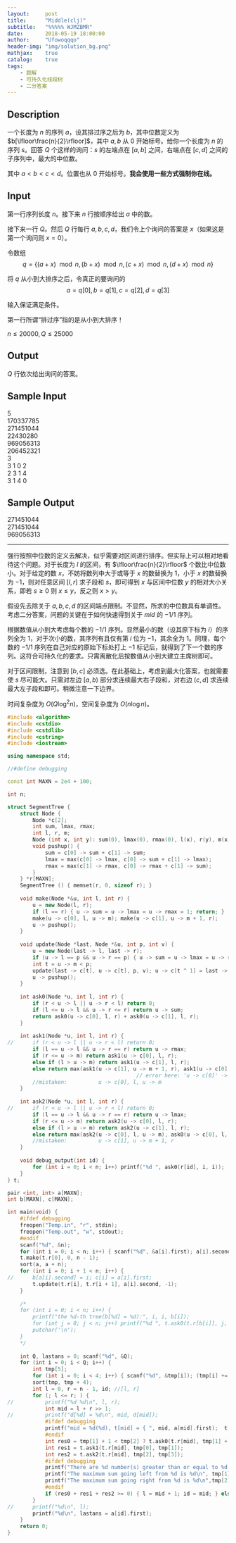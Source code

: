 ```yaml
---
layout:     post
title:      "Middle(clj)"
subtitle:   "%%%%% WJMZBMR"
date:       2018-05-19 18:00:00
author:     "Ufowoqqqo"
header-img: "img/solution_bg.png"
mathjax:    true
catalog:    true
tags:
    - 题解
    - 可持久化线段树
	- 二分答案
---
```


## $\text{Description}$

一个长度为 $n$ 的序列 $a$，设其排过序之后为 $b$，其中位数定义为$b[\lfloor\frac{n}{2}\rfloor]$，其中 $a,b$ 从 $0$ 开始标号。给你一个长度为 $n$ 的序列 $s$。回答 $Q$ 个这样的询问：$s$ 的左端点在 $[a,b]$ 之间，右端点在 $[c,d]$ 之间的子序列中，最大的中位数。

其中 $a<b<c<d$。位置也从 $0$ 开始标号。**我会使用一些方式强制你在线。**

## $\text{Input}$

第一行序列长度 $n$。接下来 $n$ 行按顺序给出 $a$ 中的数。

接下来一行 $Q$。然后 $Q$ 行每行 $a,b,c,d$，我们令上个询问的答案是 $x$（如果这是第一个询问则 $x=0$）。

令数组 $$q=\left\{(a+x)\mod n,(b+x)\mod n,(c+x)\mod n,(d+x)\mod n\right\}$$

将 $q$ 从小到大排序之后，令真正的要询问的 $$a=q[0],b=q[1],c=q[2],d=q[3]$$

输入保证满足条件。

第一行所谓“排过序”指的是从小到大排序！

$n\leq 20000,Q\leq25000$

## $\text{Output}$

$Q$ 行依次给出询问的答案。

## $\text{Sample Input}$

5  
170337785  
271451044  
22430280  
969056313  
206452321  
3  
3 1 0 2  
2 3 1 4  
3 1 4 0  

## $\text{Sample Output}$

271451044  
271451044  
969056313

---------------------

强行按照中位数的定义去解决，似乎需要对区间进行排序。但实际上可以相对地看待这个问题。对于长度为 $l$ 的区间，有 $\lfloor\frac{n}{2}\rfloor$ 个数比中位数小。对于给定的数 $x$，不妨将数列中大于或等于 $x$ 的数替换为 $1$，小于 $x$ 的数替换为 $-1$，则对任意区间 $[l,r]$ 求子段和 $s$，即可得到 $x$ 与区间中位数 $y$ 的相对大小关系，即若 $s\geq0$ 则 $x\leq y$，反之则 $x>y$。

假设先去除关于 $a,b,c,d$ 的区间端点限制。不显然，所求的中位数具有单调性。考虑二分答案，问题的关键在于如何快速得到关于 $mid$ 的 $-1/1$ 序列。

根据数值从小到大考虑每个数的 $-1/1$ 序列。显然最小的数（设其原下标为 $i$）的序列全为 $1$，对于次小的数，其序列有且仅有第 $i$ 位为 $-1$，其余全为 $1$。同理，每个数的 $-1/1$ 序列在自己对应的原始下标处打上 $-1$ 标记后，就得到了下一个数的序列。这符合可持久化的要求。只需离散化后按数值从小到大建立主席树即可。

对于区间限制，注意到 $[b,c]$ 必须选。在此基础上，考虑到最大化答案，也就需要使 $s$ 尽可能大。只需对左边 $[a,b)$ 部分求连续最大右子段和，对右边 $(c, d]$ 求连续最大左子段和即可。稍微注意一下边界。

时间复杂度为 $O(Q\log^2n)$，空间复杂度为 $O(n\log n)$。

```cpp
#include <algorithm>
#include <cstdio>
#include <cstdlib>
#include <cstring>
#include <iostream>

using namespace std;

//#define debugging

const int MAXN = 2e4 + 100;

int n;

struct SegmentTree {
    struct Node {
        Node *c[2];
        int sum, lmax, rmax;
        int l, r, m;
        Node (int x, int y): sum(0), lmax(0), rmax(0), l(x), r(y), m(x + y >> 1) { c[0] = c[1] = NULL; }
        void pushup() {
            sum = c[0] -> sum + c[1] -> sum;
            lmax = max(c[0] -> lmax, c[0] -> sum + c[1] -> lmax);
            rmax = max(c[1] -> rmax, c[0] -> rmax + c[1] -> sum);
        }
    } *r[MAXN];
    SegmentTree () { memset(r, 0, sizeof r); }
    
    void make(Node *&u, int l, int r) {
        u = new Node(l, r);
        if (l == r) { u -> sum = u -> lmax = u -> rmax = 1; return; }
        make(u -> c[0], l, u -> m); make(u -> c[1], u -> m + 1, r);
        u -> pushup();
    }
    
    void update(Node *last, Node *&u, int p, int v) {
        u = new Node(last -> l, last -> r);
        if (u -> l == p && u -> r == p) { u -> sum = u -> lmax = u -> rmax = v; return; }
        int t = u -> m < p;
        update(last -> c[t], u -> c[t], p, v); u -> c[t ^ 1] = last -> c[t ^ 1];
        u -> pushup();
    }
    
    int ask0(Node *u, int l, int r) {
        if (r < u -> l || u -> r < l) return 0;
        if (l <= u -> l && u -> r <= r) return u -> sum;
        return ask0(u -> c[0], l, r) + ask0(u -> c[1], l, r);
    }
    
    int ask1(Node *u, int l, int r) {
//		if (r < u -> l || u -> r < l) return 0;
        if (l == u -> l && u -> r == r) return u -> rmax;
        if (r <= u -> m) return ask1(u -> c[0], l, r);
        else if (l > u -> m) return ask1(u -> c[1], l, r);
        else return max(ask1(u -> c[1], u -> m + 1, r), ask1(u -> c[0], l, u -> m) + ask0(u -> c[1], u -> m + 1, r));
                                         // error here: 'u -> c[0]' -> 'u'!!!!!!!!!
        //mistaken:          u -> c[0], l, u -> m
    }
    
    int ask2(Node *u, int l, int r) {
//		if (r < u -> l || u -> r < l) return 0;
        if (l == u -> l && u -> r == r) return u -> lmax;
        if (r <= u -> m) return ask2(u -> c[0], l, r);
        else if (l > u -> m) return ask2(u -> c[1], l, r);
        else return max(ask2(u -> c[0], l, u -> m), ask0(u -> c[0], l, u -> m) + ask2(u -> c[1], u -> m + 1, r));
        //mistaken:          u -> c[1], u -> m + 1, r
    }
    
    void debug_output(int id) {
        for (int i = 0; i < n; i++) printf("%d ", ask0(r[id], i, i));
    }
} t;

pair <int, int> a[MAXN];
int b[MAXN], c[MAXN];

int main(void) {
    #ifdef debugging
    freopen("Temp.in", "r", stdin);
    freopen("Temp.out", "w", stdout);
    #endif
    scanf("%d", &n);
    for (int i = 0; i < n; i++) { scanf("%d", &a[i].first); a[i].second = i; }
    t.make(t.r[0], 0, n - 1);
    sort(a, a + n);
    for (int i = 0; i + 1 < n; i++) {
//		b[a[i].second] = i; c[i] = a[i].first;
        t.update(t.r[i], t.r[i + 1], a[i].second, -1);
    }
    
    /*
    for (int i = 0; i < n; i++) {
        printf("the %d-th tree(b[%d] = %d):", i, i, b[i]);
        for (int j = 0; j < n; j++) printf("%d ", t.ask0(t.r[b[i]], j, j));
        putchar('\n');
    }
    */
    
    int Q, lastans = 0; scanf("%d", &Q);
    for (int i = 0; i < Q; i++) {
        int tmp[5];
        for (int i = 0; i < 4; i++) { scanf("%d", &tmp[i]); (tmp[i] += lastans) %= n; }
        sort(tmp, tmp + 4);
        int l = 0, r = n - 1, id; //[l, r]
        for (; l <= r; ) {
//			printf("%d %d\n", l, r);
            int mid = l + r >> 1;
//			printf("d[%d] = %d\n", mid, d[mid]);
            #ifdef debugging
            printf("mid = %d(%d), t[mid] = { ", mid, a[mid].first);  t.debug_output(mid); puts("}");
            #endif
            int res0 = tmp[1] + 1 < tmp[2] ? t.ask0(t.r[mid], tmp[1] + 1, tmp[2] - 1) : 0;
            int res1 = t.ask1(t.r[mid], tmp[0], tmp[1]);
            int res2 = t.ask2(t.r[mid], tmp[2], tmp[3]);
            #ifdef debugging
            printf("There are %d number(s) greater than or equal to %d (in general) in the range[%d, %d].\n", res0, c[mid], tmp[1], tmp[2]);
            printf("The maximum sum going left from %d is %d\n", tmp[1], res1);
            printf("The maximum sum going right from %d is %d\n",tmp[2], res2);
            #endif
            if (res0 + res1 + res2 >= 0) { l = mid + 1; id = mid; } else r = mid - 1;
        }
//		printf("%d\n", l);
        printf("%d\n", lastans = a[id].first);
    }
    return 0;
}
```

